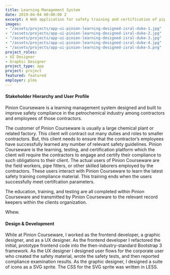 ```yaml
---
title: Learning Management System
date: 2019-04-04 00:00:00 Z
excerpt: A Web application for safety training and certification of pipeline workers.
images:
- "/assets/projects/app-ui-pinion-learning-designed-isral-duke-1.jpg"
- "/assets/projects/app-ui-pinion-learning-designed-isral-duke-2.jpg"
- "/assets/projects/app-ui-pinion-learning-designed-isral-duke-3.jpg"
- "/assets/projects/app-ui-pinion-learning-designed-isral-duke-4.jpg"
- "/assets/projects/app-ui-pinion-learning-designed-isral-duke-5.png"
project_roles:
- UI Designer
- Graphic Designer
project_type: app
project: project
featured: featured
employer: plms
---
```


<h4>Stakeholder Hierarchy and User Profile</h4>
<p>Pinion Courseware is a learning management system designed and built to improve safety compliance in the petrochemical industry among contractors and employees of those contractors.
</p>
<p>The customer of Pinion Courseware is usually a large chemical plant or related factory. This client will contract out many duties and roles to smaller contractors. But, this client needs to ensure that the contractor’s employees have successfully learned any number of relevant safety guidelines. Pinion Courseware is the learning, testing, and certification platform which the client will require the contractors to engage and certify their compliance to such obligations to their client. The actual users of Pinion Courseware are the field workers, pipe fitters, or other skilled laborers employed by the contractors. These users interact with Pinion Courseware to learn the latest safety training compliance material. This training ends when the users successfully meet certifcation parameters.</p>
<p> The education, training, and testing are all completed within Pinion Courseware and transmitted by Pinion Courseware to the relevant record keepers within the clients organization.</p>
<p>Whew.</p>
<h4>Design & Development</h4>
<p>While at Pinion Courseware, I worked as the frontend developer, a graphic designer, and as a UX designer. As the frontend developer I refactored the initial, prototype frontend code into the then-industry-standard Bootstrap 3 framework. As the UX designer I designed user flows for the corporate user who created the safety material, wrote the safety tests, and then reported compliance examination results. As the graphic designer, I designed a suite of icons as a SVG sprite. The CSS for the SVG sprite was written in LESS.</p>